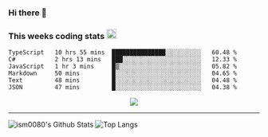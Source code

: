 ### Hi there 👋

<!--START_SECTION:giphy-->
<!--END_SECTION:giphy-->

### This weeks coding stats <img src="https://media1.giphy.com/media/LmNwrBhejkK9EFP504/giphy.gif?cid=ecf05e4723nsktnyyj53u162g7cy5rjqfg6gz06kxdg5y55g&rid=giphy.gif" width="20" height="20" />
<!--START_SECTION:waka-->

```text
TypeScript   10 hrs 55 mins  ███████████████░░░░░░░░░░   60.48 %
C#           2 hrs 13 mins   ███░░░░░░░░░░░░░░░░░░░░░░   12.33 %
JavaScript   1 hr 3 mins     █▒░░░░░░░░░░░░░░░░░░░░░░░   05.82 %
Markdown     50 mins         █░░░░░░░░░░░░░░░░░░░░░░░░   04.65 %
Text         48 mins         █░░░░░░░░░░░░░░░░░░░░░░░░   04.48 %
JSON         47 mins         █░░░░░░░░░░░░░░░░░░░░░░░░   04.38 %
```

<!--END_SECTION:waka-->

<!--START_SECTION:comicstrip-->
<p align="center">
 <a href="https://xkcd.com/">
 <img src="https://imgs.xkcd.com/comics/bendy.png" />
</a>
</p>
<!--END_SECTION:comicstrip-->

---

![ism0080's Github Stats](https://github-readme-stats.vercel.app/api?username=ism0080&show_icons=true%hide_border=true&hide=issues)
![Top Langs](https://github-readme-stats.vercel.app/api/top-langs/?username=ism0080&layout=compact)

<!--
**ism0080/ism0080** is a ✨ _special_ ✨ repository because its `README.md` (this file) appears on your GitHub profile.

Here are some ideas to get you started:

- 🔭 I’m currently working on ...
- 🌱 I’m currently learning ...
- 👯 I’m looking to collaborate on ...
- 🤔 I’m looking for help with ...
- 💬 Ask me about ...
- 📫 How to reach me: ...
- 😄 Pronouns: ...
- ⚡ Fun fact: ...
-->
